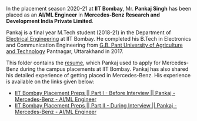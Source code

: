 In the placement season 2020-21 at **IIT Bombay**, Mr. **Pankaj Singh** has been placed as an **AI/ML Engineer** in **Mercedes-Benz Research and Development India Private Limited**. 

Pankaj is a final year M.Tech student (2018-21) in the Department of [Electrical Engineering](https://www.ee.iitb.ac.in/web) at IIT Bombay. He completed his B.Tech in Electronics and Communication Engineering from [G.B. Pant University of Agriculture and Technology](https://www.gbpuat.ac.in/) Pantnagar, Uttarakhand in 2017.

This folder contains the [resume](Pankaj_Singh_MTech_Elec_Mercedes_Benz.pdf), which Pankaj used to apply for Mercedes-Benz during the campus placements at IIT Bombay. Pankaj has also shared his detailed experience of getting placed in Mercedes-Benz. His experience is available on the links given below:

* [IIT Bombay Placement Preps || Part I - Before Interview || Pankaj - Mercedes-Benz - AI/ML Engineer](https://youtu.be/xHN-4hpg-Yw)
* [IIT Bombay Placement Preps || Part II - During Interview || Pankaj - Mercedes-Benz - AI/ML Engineer](https://youtu.be/yMCA9Gq87Mk)

